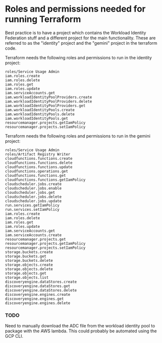 # Roles and permissions needed for running Terraform
Best practice is to have a project which contains the Workload Identity Federation stuff and a different project for the main functionality.
These are referred to as the "identity" project and the "gemini" project in the terraform code.

Terraform needs the following roles and permissions to run in the identity project:
```
roles/Service Usage Admin
iam.roles.create
iam.roles.delete
iam.roles.get
iam.roles.update
iam.serviceAccounts.get
iam.workloadIdentityPoolProviders.create
iam.workloadIdentityPoolProviders.delete
iam.workloadIdentityPoolProviders.get
iam.workloadIdentityPools.create
iam.workloadIdentityPools.delete
iam.workloadIdentityPools.get
resourcemanager.projects.getIamPolicy
resourcemanager.projects.setIamPolicy
```

Terraform needs the following roles and permissions to run in the gemini project:
```
roles/Service Usage Admin
roles/Artifact Registry Writer
cloudfunctions.functions.create
cloudfunctions.functions.delete
cloudfunctions.functions.update
cloudfunctions.operations.get
cloudfunctions.functions.get
cloudfunctions.functions.getIamPolicy
cloudscheduler.jobs.create
cloudscheduler.jobs.enable
cloudscheduler.jobs.get
cloudscheduler.jobs.delete
cloudscheduler.jobs.update
run.services.getIamPolicy
run.services.setIamPolicy
iam.roles.create
iam.roles.delete
iam.roles.get
iam.roles.update
iam.serviceAccounts.get
iam.serviceAccounts.create
resourcemanager.projects.get
resourcemanager.projects.getIamPolicy
resourcemanager.projects.setIamPolicy
storage.buckets.create
storage.buckets.get
storage.buckets.delete
storage.objects.create
storage.objects.delete
storage.objects.get
storage.objects.list
discoveryengine.dataStores.create
discoveryengine.dataStores.get
discoveryengine.dataStores.delete
discoveryengine.engines.create
discoveryengine.engines.get
discoveryengine.engines.delete
```

### TODO
Need to manually download the ADC file from the workload identity pool to package with the AWS lambda.  This could probably be automated using the GCP CLI.
